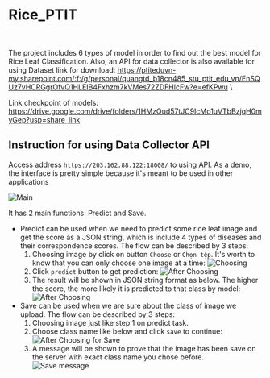 # Rice_PTIT
<br />

The project includes 6 types of model in order to find out the best model for Rice Leaf Classification. Also, an API for data collector is also available for using
Dataset link for download: https://ptiteduvn-my.sharepoint.com/:f:/g/personal/quangtd_b18cn485_stu_ptit_edu_vn/EnSQUz7vHCRGgrOfvQ1HLEIB4Fxhzm7kVMes72ZDFHlcFw?e=efKPwu \

Link checkpoint of models: https://drive.google.com/drive/folders/1HMzQud57tJC9IcMo1uVTbBzjqH0myGep?usp=share_link

## Instruction for using Data Collector API

Access address `https://203.162.88.122:18008/` to using API. As a demo, the interface is pretty simple because it's meant to be used in other applications

![Main](https://gcdnb.pbrd.co/images/Zomc0Di9PcOB.png?o=1 "Main")

It has 2 main functions: Predict and Save. 

- Predict can be used when we need to predict some rice leaf image and get the score as a JSON string, which is include 4 types of diseases and their correspondence scores. The flow can be described by 3 steps:
    1. Choosing image by click on button `Choose` or `Chọn tệp`. It's worth to know that you can only choose one image at a time:
    ![Choosing](https://gcdnb.pbrd.co/images/gBpRnAXIFZse.png?o=1 "Choosing")
    2. Click `predict` button to get prediction:
    ![After Choosing](https://gcdnb.pbrd.co/images/XJ5b0siCI69Z.png?o=1 "After Choosing")
    3. The result will be shown in JSON string format as below. The higher the score, the more likely it is predicted to that class by model:
    ![After Choosing](https://gcdnb.pbrd.co/images/fMNGDaLhL5yx.png?o=1 "After Choosing")
- Save can be used when we are sure about the class of image we upload. The flow can be described by 3 steps:
    1. Choosing image just like step 1 on predict task.
    2. Choose class name like below and click `save` to continue:
    ![After Choosing for Save](https://gcdnb.pbrd.co/images/sxEaE0E4N6Ji.png?o=1 "After Choosing for Save")
    3. A message will be shown to prove that the image has been save on the server with exact class name you chose before.
    ![Save message](https://gcdnb.pbrd.co/images/YF0fSlxwkyfn.png?o=1 "Save message")
    
